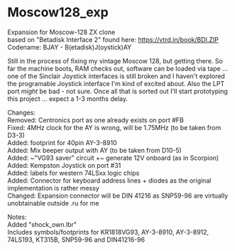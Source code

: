 # Moscow128_exp
Expansion for Moscow-128 ZX clone  
based on "Betadisk Interface 2" found here: https://vtrd.in/book/BDI.ZIP  
Codename: BJAY - B(etadisk)J(oystick)AY  

Still in the process of fixing my vintage Moscow 128, but getting there.
So far the machine boots, RAM checks out, software can be loaded via tape ... one of the Sinclair Joystick interfaces is still broken and I haven't explored the programable Joystick interface I'm kind of excited about. Also the LPT port *might* be bad - not sure. Once all that is sorted out I'll start prototyping this project ... expect a 1-3 months delay.

Changes:  
Removed: Centronics port as one already exists on port #FB  
Fixed: 4MHz clock for the AY is wrong, will be 1.75MHz (to be taken from D3-3)  
Added: footprint for 40pin AY-3-8910  
Added: Mix beeper output with AY (to be taken from D10-5)  
Added: ~"VG93 saver" circuit +~ generate 12V onboard (as in Scorpion)  
Added: Kempston Joystick on port #31  
Added: labels for western 74LSxx logic chips  
Added: Connector for keyboard address lines + diodes as the original implementation is rather messy  
Changed: Expansion connector will be DIN 41216 as SNP59-96 are virtually unobtainable outside .ru for me  

Notes:  
Added "shock_own.lbr"  
Includes symbols/footprints for KR1818VG93, AY-3-8910, AY-3-8912, 74LS193, KT315B, SNP59-96 and DIN41216-96
